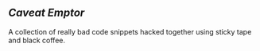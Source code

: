 ## _Caveat Emptor_
A collection of really bad code snippets hacked together using sticky tape and black coffee. 
